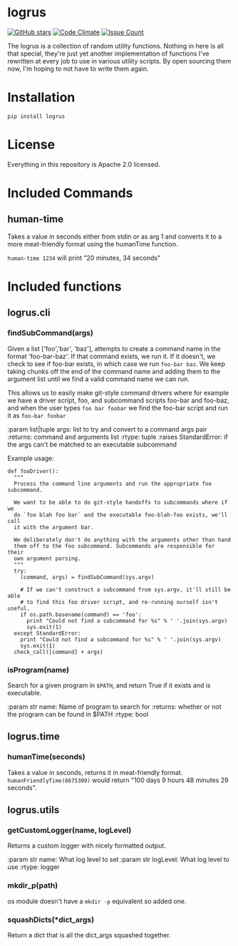 # logrus

[![GitHub stars](https://img.shields.io/github/stars/unixorn/logrus.svg)](https://github.com/unixorn/logrus/stargazers)
[![Code Climate](https://codeclimate.com/github/unixorn/logrus/badges/gpa.svg)](https://codeclimate.com/github/unixorn/logrus)
[![Issue Count](https://codeclimate.com/github/unixorn/logrus/badges/issue_count.svg)](https://codeclimate.com/github/unixorn/logrus)


The logrus is a collection of random utility functions. Nothing in here
is all that special, they're just yet another implementation of functions
I've rewritten at every job to use in various utility scripts. By open
sourcing them now, I'm hoping to not have to write them again.

# Installation

`pip install logrus`

# License

Everything in this repository is Apache 2.0 licensed.

# Included Commands

## human-time

Takes a value in seconds either from stdin or as arg 1 and converts it to a more meat-friendly format using the humanTime function.

`human-time 1234` will print "20 minutes, 34 seconds"

# Included functions

## logrus.cli

### findSubCommand(args)

Given a list ['foo','bar', 'baz'], attempts to create a command name in the
format 'foo-bar-baz'. If that command exists, we run it. If it doesn't, we
check to see if foo-bar exists, in which case we run `foo-bar baz`. We keep
taking chunks off the end of the command name and adding them to the argument
list until we find a valid command name we can run.

This allows us to easily make git-style command drivers where for example we
have a driver script, foo, and subcommand scripts foo-bar and foo-baz, and when
the user types `foo bar foobar` we find the foo-bar script and run it as
`foo-bar foobar`

:param list|tuple args: list to try and convert to a command args pair
:returns: command and arguments list
:rtype: tuple
:raises StandardError: if the args can't be matched to an executable subcommand

Example usage:

```
def fooDriver():
  """
  Process the command line arguments and run the appropriate foo subcommand.

  We want to be able to do git-style handoffs to subcommands where if we
  do `foo blah foo bar` and the executable foo-blah-foo exists, we'll call
  it with the argument bar.

  We deliberately don't do anything with the arguments other than hand
  them off to the foo subcommand. Subcommands are responsible for their
  own argument parsing.
  """
  try:
    (command, args) = findSubCommand(sys.argv)

    # If we can't construct a subcommand from sys.argv, it'll still be able
    # to find this foo driver script, and re-running ourself isn't useful.
    if os.path.basename(command) == 'foo':
      print "Could not find a subcommand for %s" % ' '.join(sys.argv)
      sys.exit(1)
  except StandardError:
    print "Could not find a subcommand for %s" % ' '.join(sys.argv)
    sys.exit(1)
  check_call([command] + args)

```

### isProgram(name)

Search for a given program in `$PATH`, and return True if it exists and
is executable.

:param str name: Name of program to search for
:returns: whether or not the program can be found in $PATH
:rtype: bool

## logrus.time

### humanTime(seconds)

Takes a value in seconds, returns it in meat-friendly format. `humanFriendlyTime(8675309)` would return "100 days 9 hours 48 minutes 29 seconds".

## logrus.utils

### getCustomLogger(name, logLevel)

Returns a custom logger with nicely formatted output.

:param str name: What log level to set
:param str logLevel: What log level to use
:rtype: logger

### mkdir_p(path)

os module doesn't have a `mkdir -p` equivalent so added one.

### squashDicts(*dict_args)

Return a dict that is all the dict_args squashed together.
